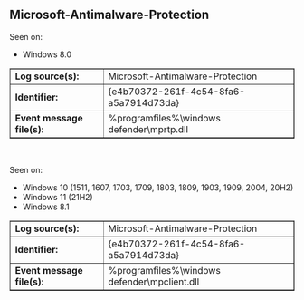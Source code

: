 ## Microsoft-Antimalware-Protection

Seen on:
* Windows 8.0

<table border="1" class="docutils">
  <tbody>
    <tr>
      <td><b>Log source(s):</b></td>
      <td>Microsoft-Antimalware-Protection</td>
    </tr>
    <tr>
      <td><b>Identifier:</b></td>
      <td>{e4b70372-261f-4c54-8fa6-a5a7914d73da}</td>
    </tr>
    <tr>
      <td><b>Event message file(s):</b></td>
      <td>%programfiles%\windows defender\mprtp.dll</td>
    </tr>
  </tbody>
</table>

&nbsp;

Seen on:
* Windows 10 (1511, 1607, 1703, 1709, 1803, 1809, 1903, 1909, 2004, 20H2)
* Windows 11 (21H2)
* Windows 8.1

<table border="1" class="docutils">
  <tbody>
    <tr>
      <td><b>Log source(s):</b></td>
      <td>Microsoft-Antimalware-Protection</td>
    </tr>
    <tr>
      <td><b>Identifier:</b></td>
      <td>{e4b70372-261f-4c54-8fa6-a5a7914d73da}</td>
    </tr>
    <tr>
      <td><b>Event message file(s):</b></td>
      <td>%programfiles%\windows defender\mpclient.dll</td>
    </tr>
  </tbody>
</table>

&nbsp;

